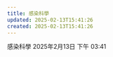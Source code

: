 ```yaml
---
title: 感染科學
updated: 2025-02-13T15:41:26
created: 2025-02-13T15:41:26
---
```


感染科學
2025年2月13日
下午 03:41

